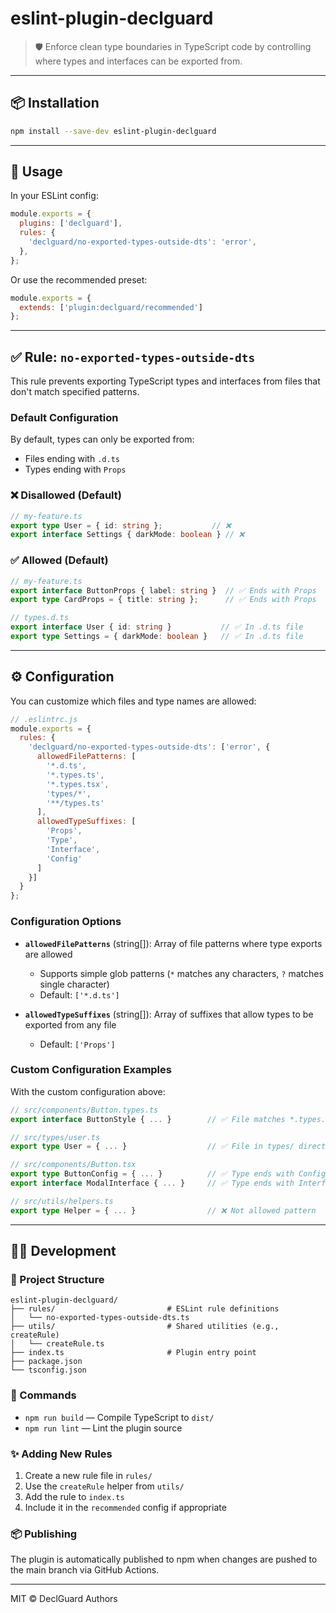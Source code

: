 # eslint-plugin-declguard

> 🛡️ Enforce clean type boundaries in TypeScript code by controlling where types and interfaces can be exported from.

---

## 📦 Installation

```bash
npm install --save-dev eslint-plugin-declguard
```

---

## 🔧 Usage

In your ESLint config:

```js
module.exports = {
  plugins: ['declguard'],
  rules: {
    'declguard/no-exported-types-outside-dts': 'error',
  },
};
```

Or use the recommended preset:

```js
module.exports = {
  extends: ['plugin:declguard/recommended']
};
```

---

## ✅ Rule: `no-exported-types-outside-dts`

This rule prevents exporting TypeScript types and interfaces from files that don't match specified patterns.

### Default Configuration

By default, types can only be exported from:
- Files ending with `.d.ts`
- Types ending with `Props`

### ❌ Disallowed (Default)

```ts
// my-feature.ts
export type User = { id: string };           // ❌
export interface Settings { darkMode: boolean } // ❌
```

### ✅ Allowed (Default)

```ts
// my-feature.ts
export interface ButtonProps { label: string }  // ✅ Ends with Props
export type CardProps = { title: string };      // ✅ Ends with Props
```

```ts
// types.d.ts
export interface User { id: string }           // ✅ In .d.ts file
export type Settings = { darkMode: boolean }   // ✅ In .d.ts file
```

---

## ⚙️ Configuration

You can customize which files and type names are allowed:

```js
// .eslintrc.js
module.exports = {
  rules: {
    'declguard/no-exported-types-outside-dts': ['error', {
      allowedFilePatterns: [
        '*.d.ts',
        '*.types.ts',
        '*.types.tsx',
        'types/*',
        '**/types.ts'
      ],
      allowedTypeSuffixes: [
        'Props',
        'Type',
        'Interface',
        'Config'
      ]
    }]
  }
};
```

### Configuration Options

- **`allowedFilePatterns`** (string[]): Array of file patterns where type exports are allowed
  - Supports simple glob patterns (`*` matches any characters, `?` matches single character)
  - Default: `['*.d.ts']`

- **`allowedTypeSuffixes`** (string[]): Array of suffixes that allow types to be exported from any file
  - Default: `['Props']`

### Custom Configuration Examples

With the custom configuration above:

```ts
// src/components/Button.types.ts
export interface ButtonStyle { ... }        // ✅ File matches *.types.ts

// src/types/user.ts
export type User = { ... }                  // ✅ File in types/ directory

// src/components/Button.tsx
export type ButtonConfig = { ... }          // ✅ Type ends with Config
export interface ModalInterface { ... }     // ✅ Type ends with Interface

// src/utils/helpers.ts
export type Helper = { ... }                // ❌ Not allowed pattern
```

---

## 🧑‍💻 Development

### 📁 Project Structure

```
eslint-plugin-declguard/
├── rules/                         # ESLint rule definitions
│   └── no-exported-types-outside-dts.ts
├── utils/                         # Shared utilities (e.g., createRule)
│   └── createRule.ts
├── index.ts                       # Plugin entry point
├── package.json
└── tsconfig.json
```

### 🚀 Commands

* `npm run build` — Compile TypeScript to `dist/`
* `npm run lint` — Lint the plugin source

### ✨ Adding New Rules

1. Create a new rule file in `rules/`
2. Use the `createRule` helper from `utils/`
3. Add the rule to `index.ts`
4. Include it in the `recommended` config if appropriate

### 📦 Publishing

The plugin is automatically published to npm when changes are pushed to the main branch via GitHub Actions.

---

MIT © DeclGuard Authors